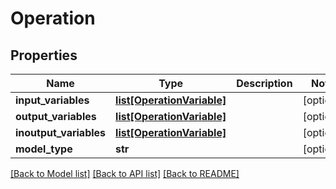 # Operation

## Properties
Name | Type | Description | Notes
------------ | ------------- | ------------- | -------------
**input_variables** | [**list[OperationVariable]**](OperationVariable.md) |  | [optional] 
**output_variables** | [**list[OperationVariable]**](OperationVariable.md) |  | [optional] 
**inoutput_variables** | [**list[OperationVariable]**](OperationVariable.md) |  | [optional] 
**model_type** | **str** |  | [optional] 

[[Back to Model list]](../README.md#documentation-for-models) [[Back to API list]](../README.md#documentation-for-api-endpoints) [[Back to README]](../README.md)

